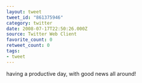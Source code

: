 ```yaml
---
layout: tweet
tweet_id: "861375946"
category: twitter
date: 2008-07-17T22:50:26.000Z
source: Twitter Web Client
favorite_count: 0
retweet_count: 0
tags:
- tweet
---
```


having a productive day, with good news all around!
